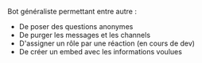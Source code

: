 Bot généraliste permettant entre autre :

- De poser des questions anonymes
- De purger les messages et les channels
- D'assigner un rôle par une réaction (en cours de dev)
- De créer un embed avec les informations voulues